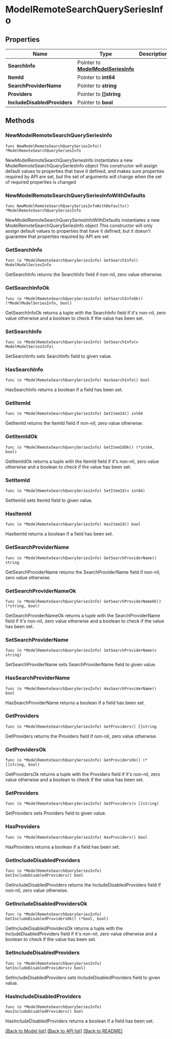 # ModelRemoteSearchQuerySeriesInfo

## Properties

Name | Type | Description | Notes
------------ | ------------- | ------------- | -------------
**SearchInfo** | Pointer to [**ModelModelSeriesInfo**](ModelSeriesInfo.md) |  | [optional] 
**ItemId** | Pointer to **int64** |  | [optional] 
**SearchProviderName** | Pointer to **string** |  | [optional] 
**Providers** | Pointer to **[]string** |  | [optional] 
**IncludeDisabledProviders** | Pointer to **bool** |  | [optional] 

## Methods

### NewModelRemoteSearchQuerySeriesInfo

`func NewModelRemoteSearchQuerySeriesInfo() *ModelRemoteSearchQuerySeriesInfo`

NewModelRemoteSearchQuerySeriesInfo instantiates a new ModelRemoteSearchQuerySeriesInfo object
This constructor will assign default values to properties that have it defined,
and makes sure properties required by API are set, but the set of arguments
will change when the set of required properties is changed

### NewModelRemoteSearchQuerySeriesInfoWithDefaults

`func NewModelRemoteSearchQuerySeriesInfoWithDefaults() *ModelRemoteSearchQuerySeriesInfo`

NewModelRemoteSearchQuerySeriesInfoWithDefaults instantiates a new ModelRemoteSearchQuerySeriesInfo object
This constructor will only assign default values to properties that have it defined,
but it doesn't guarantee that properties required by API are set

### GetSearchInfo

`func (o *ModelRemoteSearchQuerySeriesInfo) GetSearchInfo() ModelModelSeriesInfo`

GetSearchInfo returns the SearchInfo field if non-nil, zero value otherwise.

### GetSearchInfoOk

`func (o *ModelRemoteSearchQuerySeriesInfo) GetSearchInfoOk() (*ModelModelSeriesInfo, bool)`

GetSearchInfoOk returns a tuple with the SearchInfo field if it's non-nil, zero value otherwise
and a boolean to check if the value has been set.

### SetSearchInfo

`func (o *ModelRemoteSearchQuerySeriesInfo) SetSearchInfo(v ModelModelSeriesInfo)`

SetSearchInfo sets SearchInfo field to given value.

### HasSearchInfo

`func (o *ModelRemoteSearchQuerySeriesInfo) HasSearchInfo() bool`

HasSearchInfo returns a boolean if a field has been set.

### GetItemId

`func (o *ModelRemoteSearchQuerySeriesInfo) GetItemId() int64`

GetItemId returns the ItemId field if non-nil, zero value otherwise.

### GetItemIdOk

`func (o *ModelRemoteSearchQuerySeriesInfo) GetItemIdOk() (*int64, bool)`

GetItemIdOk returns a tuple with the ItemId field if it's non-nil, zero value otherwise
and a boolean to check if the value has been set.

### SetItemId

`func (o *ModelRemoteSearchQuerySeriesInfo) SetItemId(v int64)`

SetItemId sets ItemId field to given value.

### HasItemId

`func (o *ModelRemoteSearchQuerySeriesInfo) HasItemId() bool`

HasItemId returns a boolean if a field has been set.

### GetSearchProviderName

`func (o *ModelRemoteSearchQuerySeriesInfo) GetSearchProviderName() string`

GetSearchProviderName returns the SearchProviderName field if non-nil, zero value otherwise.

### GetSearchProviderNameOk

`func (o *ModelRemoteSearchQuerySeriesInfo) GetSearchProviderNameOk() (*string, bool)`

GetSearchProviderNameOk returns a tuple with the SearchProviderName field if it's non-nil, zero value otherwise
and a boolean to check if the value has been set.

### SetSearchProviderName

`func (o *ModelRemoteSearchQuerySeriesInfo) SetSearchProviderName(v string)`

SetSearchProviderName sets SearchProviderName field to given value.

### HasSearchProviderName

`func (o *ModelRemoteSearchQuerySeriesInfo) HasSearchProviderName() bool`

HasSearchProviderName returns a boolean if a field has been set.

### GetProviders

`func (o *ModelRemoteSearchQuerySeriesInfo) GetProviders() []string`

GetProviders returns the Providers field if non-nil, zero value otherwise.

### GetProvidersOk

`func (o *ModelRemoteSearchQuerySeriesInfo) GetProvidersOk() (*[]string, bool)`

GetProvidersOk returns a tuple with the Providers field if it's non-nil, zero value otherwise
and a boolean to check if the value has been set.

### SetProviders

`func (o *ModelRemoteSearchQuerySeriesInfo) SetProviders(v []string)`

SetProviders sets Providers field to given value.

### HasProviders

`func (o *ModelRemoteSearchQuerySeriesInfo) HasProviders() bool`

HasProviders returns a boolean if a field has been set.

### GetIncludeDisabledProviders

`func (o *ModelRemoteSearchQuerySeriesInfo) GetIncludeDisabledProviders() bool`

GetIncludeDisabledProviders returns the IncludeDisabledProviders field if non-nil, zero value otherwise.

### GetIncludeDisabledProvidersOk

`func (o *ModelRemoteSearchQuerySeriesInfo) GetIncludeDisabledProvidersOk() (*bool, bool)`

GetIncludeDisabledProvidersOk returns a tuple with the IncludeDisabledProviders field if it's non-nil, zero value otherwise
and a boolean to check if the value has been set.

### SetIncludeDisabledProviders

`func (o *ModelRemoteSearchQuerySeriesInfo) SetIncludeDisabledProviders(v bool)`

SetIncludeDisabledProviders sets IncludeDisabledProviders field to given value.

### HasIncludeDisabledProviders

`func (o *ModelRemoteSearchQuerySeriesInfo) HasIncludeDisabledProviders() bool`

HasIncludeDisabledProviders returns a boolean if a field has been set.


[[Back to Model list]](../README.md#documentation-for-models) [[Back to API list]](../README.md#documentation-for-api-endpoints) [[Back to README]](../README.md)


